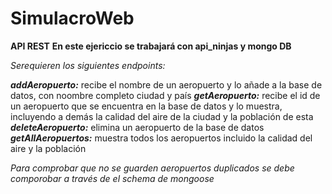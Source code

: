 # SimulacroWeb
**API REST** 
**En este ejericcio se trabajará con api_ninjas y mongo DB**

*Serequieren los siguientes endpoints:*


***addAeropuerto:*** recibe el nombre de un aeropuerto y lo añade a la base de datos, con noombre completo ciudad y país
***getAeropuerto:*** recibe el id de un aeropuerto que se encuentra en la base de datos y lo  muestra, incluyendo a demás la calidad del aire de la ciudad y la población de esta
***deleteAeropuerto:*** elimina un aeropuerto de la base de datos
***getAllAeropuertos:*** muestra todos los aeropuertos incluido la calidad del aire y la población


*Para comprobar que no se guarden aeropuertos duplicados se debe comporobar a través de el schema de mongoose*
